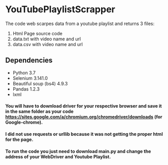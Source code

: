 # YouTubePlaylistScrapper
The code web scarpes data from a youtube playlist and returns 3 files:
1. Html Page source code
2. data.txt with video name and url
3. data.csv with video name and url

## Dependencies
* Python 3.7
* Selenium 3.141.0
* Beautiful soup (bs4) 4.9.3
* Pandas 1.2.3
* lxml

#### You will have to download driver for your respective browser and save it in the same folder as your code https://sites.google.com/a/chromium.org/chromedriver/downloads (for Google-chrome).

#### I did not use requests or urllib because it was not getting the proper html for the page.
#### To run the code you just need to download main.py and change the address  of your WebDriver and Youtube Playlist.
